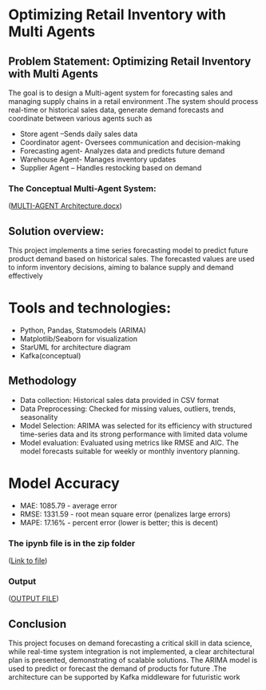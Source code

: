 #  Optimizing Retail Inventory with Multi Agents
## Problem Statement: Optimizing Retail Inventory with Multi Agents
The goal is to design a Multi-agent system for forecasting sales and managing supply chains in a retail environment .The system should process real-time or historical sales data, generate demand forecasts and coordinate between various agents such as
-	Store agent –Sends daily sales data
-	Coordinator agent- Oversees communication and decision-making
-	Forecasting agent- Analyzes data and predicts future demand 
-	Warehouse Agent- Manages inventory updates
-	Supplier Agent – Handles restocking based on demand
### The Conceptual Multi-Agent System:
([MULTI-AGENT Architecture.docx](https://github.com/Hiteshreek2510/Retail_optimization_project/blob/main/MULTI-AGENT_Architecture.docx))
## Solution overview:
This project implements a time series forecasting model to predict future product demand based on historical sales. The forecasted values are used to inform inventory decisions, aiming to balance supply and demand effectively 
# Tools and technologies:
-	Python, Pandas, Statsmodels (ARIMA)
-	Matplotlib/Seaborn for visualization
-	StarUML for architecture diagram
-	Kafka(conceptual)
## Methodology
-	Data collection: Historical sales data provided in CSV format
-	Data Preprocessing: Checked for missing values, outliers, trends, seasonality
-	Model Selection: ARIMA was selected for its efficiency with structured time-series data and its strong performance with limited data volume
-	Model evaluation: Evaluated using metrics like RMSE and AIC. The model forecasts suitable for weekly or monthly inventory planning.
# Model Accuracy 
-	MAE: 1085.79 - average error
-	RMSE: 1331.59 - root mean square error (penalizes large errors)
-	MAPE: 17.16% -  percent error (lower is better; this is decent)
### The ipynb file is in the zip folder
([Link to file](https://github.com/Hiteshreek2510/Retail_optimization_project/blob/main/Hackathon_Retail_optimize.zip))
### Output
([OUTPUT FILE](https://github.com/Hiteshreek2510/Retail_optimization_project/blob/main/forecast.csv))
## Conclusion
This project focuses on demand forecasting a critical skill in data science, while real-time system integration is not implemented,  a clear   architectural plan is presented, demonstrating of scalable solutions. The ARIMA model is used to predict or forecast the demand of products for future .The architecture can be supported by Kafka middleware for futuristic work

